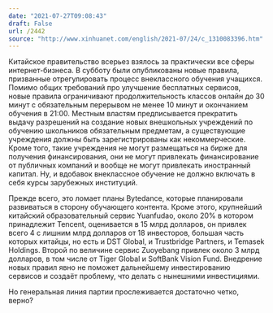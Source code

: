 ```yaml
---
date: "2021-07-27T09:08:43"
draft: False
url: /2442
source: "http://www.xinhuanet.com/english/2021-07/24/c_1310083396.htm"
---
```


Китайское правительство всерьез взялось за практически все сферы интернет-бизнеса. В субботу были опубликованы новые правила, призванные отрегулировать процесс внеклассного обучения учащихся. Помимо общих требований про улучшение бесплатных сервисов, новые правила ограничивают продолжительность классов онлайн до 30 минут с обязательным перерывом не менее 10 минут и окончанием обучения в 21:00. Местным властям предписывается прекратить выдачу разрешений на создание новых внешкольных учреждений по обучению школьников обязательным предметам, а существующие учреждения должны быть зарегистрированы как некоммерческие. Кроме того, такие учреждения не могут размещаться на бирже для получения финансирования, они не могут привлекать финансирование от публичных компаний и вообще не могут привлекать иностранный капитал. Ну, и вдобавок внеклассное обучение не должно включать в себя курсы зарубежных институций. 

Прежде всего, это ломает планы Bytedance, которые планировали развиваться в сторону обучающего контента. Кроме этого, крупнейший китайский образовательный сервис Yuanfudao, около 20% в котором принадлежит Tencent, оценивается в 15 млрд долларов, он привлек всего 4 с лишним млрд долларов от 18 инвесторов, большая часть которых китайцы, но есть и DST Global, и Trustbridge Partners, и Temasek Holdings. Второй по величине сервис Zuoyebang привлек около 3 млрд долларов, в том числе от Tiger Global и SoftBank Vision Fund. Внедрение новых правил явно не поможет дальнейшему инвестированию сервисов и создаёт проблему, что делать с нынешними инвестициями.

Но генеральная линия партии прослеживается достаточно четко, верно?

